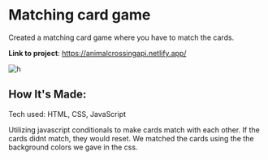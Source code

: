 # Matching card game

Created a matching card game where you have to match the cards.

**Link to project**: https://animalcrossingapi.netlify.app/


![h](https://user-images.githubusercontent.com/101950707/168517316-57cb8f0a-9516-4ac1-aa44-1136023781bf.png)


## How It's Made:
Tech used: HTML, CSS, JavaScript

Utilizing javascript conditionals to make cards match with each other. If the cards didnt match, they would reset.
 We matched the cards using the the background colors we gave in the css.


